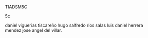 TIADSM5C


5c

daniel viguerias tiscareño
hugo salfredo rios salas
luis daniel herrera mendez 
jose angel del villar.
